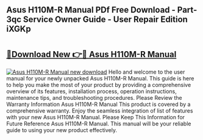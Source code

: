 ## Asus H110M-R Manual PDf Free Download - Part-3qc Service Owner Guide - User Repair Edition iXGKp

# <h2><a href="http://cf29838.oget.top/?id=Asus+H110M-R+Manual">🔗Download New 👉🔴 Asus H110M-R Manual</a></h2>

[![Asus H110M-R Manual new download](https://i.imgur.com/5g1atiW.png)](http://cf29838.oget.top/?id=Asus+H110M-R+Manual)
Hello and welcome to the user manual for your newly unpacked Asus H110M-R Manual. This guide is here to help you make the most of your product by providing a comprehensive overview of its features, installation process, operation instructions, maintenance tips, and troubleshooting procedures. Please Review the Warranty Information Asus H110M-R Manual This product is covered by a comprehensive warranty. Enjoy the seamless integration of list of features with your new Asus H110M-R Manual. Please Keep This Information for Future Reference Asus H110M-R Manual. This manual will be your reliable guide to using your new product effectively.
